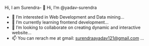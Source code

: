 Hi, I am Surendra- 👋 Hi, I’m @yadav-surendra
- 👀 I’m interested in Web Development and Data mining...
- 🌱 I’m currently learning frontend development...
- 💞️ I’m looking to collaborate on creating dynamic and interactive website...
- 📫 You can rerach me at gmail: surendraayadav121@gmail.com ...

<!---
yadav-surendra/yadav-surendra is a ✨ special ✨ repository because its `README.md` (this file) appears on your GitHub profile.
You can click the Preview link to take a look at your changes.
--->
